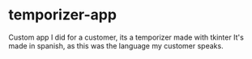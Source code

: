 # temporizer-app
Custom app I did for a customer, its a temporizer made with tkinter
It's made in spanish, as this was the language my customer speaks.
